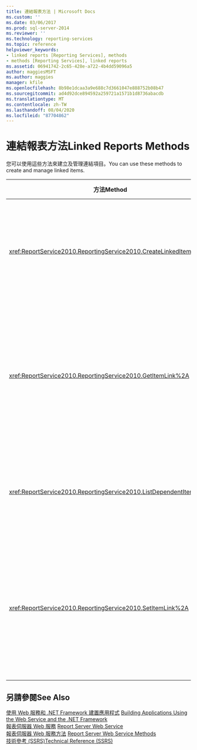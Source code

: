 ```yaml
---
title: 連結報表方法 | Microsoft Docs
ms.custom: ''
ms.date: 03/06/2017
ms.prod: sql-server-2014
ms.reviewer: ''
ms.technology: reporting-services
ms.topic: reference
helpviewer_keywords:
- linked reports [Reporting Services], methods
- methods [Reporting Services], linked reports
ms.assetid: 06941742-2c65-428e-a722-4b4dd59096a5
author: maggiesMSFT
ms.author: maggies
manager: kfile
ms.openlocfilehash: 8b98e1dcaa3a9e688c7d3661047e888752b08b47
ms.sourcegitcommit: ad4d92dce894592a259721a1571b1d8736abacdb
ms.translationtype: MT
ms.contentlocale: zh-TW
ms.lasthandoff: 08/04/2020
ms.locfileid: "87704862"
---
```

# <a name="linked-reports-methods"></a><span data-ttu-id="98a42-102">連結報表方法</span><span class="sxs-lookup"><span data-stu-id="98a42-102">Linked Reports Methods</span></span>
  <span data-ttu-id="98a42-103">您可以使用這些方法來建立及管理連結項目。</span><span class="sxs-lookup"><span data-stu-id="98a42-103">You can use these methods to create and manage linked items.</span></span>  
  
|<span data-ttu-id="98a42-104">方法</span><span class="sxs-lookup"><span data-stu-id="98a42-104">Method</span></span>|<span data-ttu-id="98a42-105">動作</span><span class="sxs-lookup"><span data-stu-id="98a42-105">Action</span></span>|  
|------------|------------|  
|<xref:ReportService2010.ReportingService2010.CreateLinkedItem%2A>|<span data-ttu-id="98a42-106">將新的連結項目加入至報表伺服器資料庫。</span><span class="sxs-lookup"><span data-stu-id="98a42-106">Adds a new linked item to the report server database.</span></span>|  
|<xref:ReportService2010.ReportingService2010.GetItemLink%2A>|<span data-ttu-id="98a42-107">傳回其項目定義用於指定連結項目的項目名稱。</span><span class="sxs-lookup"><span data-stu-id="98a42-107">Returns the name of the item whose item definition is used for the specified linked item.</span></span>|  
|<xref:ReportService2010.ReportingService2010.ListDependentItems%2A>|<span data-ttu-id="98a42-108">傳回連結至指定項目的項目清單。</span><span class="sxs-lookup"><span data-stu-id="98a42-108">Returns a list of the items that are linked to a specified item.</span></span>|  
|<xref:ReportService2010.ReportingService2010.SetItemLink%2A>|<span data-ttu-id="98a42-109">指定用於現有連結項目之項目定義的目錄項目。</span><span class="sxs-lookup"><span data-stu-id="98a42-109">Specifies the catalog item that is used for the item definition of an existing linked item.</span></span>|  
  
## <a name="see-also"></a><span data-ttu-id="98a42-110">另請參閱</span><span class="sxs-lookup"><span data-stu-id="98a42-110">See Also</span></span>  
 <span data-ttu-id="98a42-111">[使用 Web 服務和 .NET Framework 建置應用程式](../net-framework/building-applications-using-the-web-service-and-the-net-framework.md) </span><span class="sxs-lookup"><span data-stu-id="98a42-111">[Building Applications Using the Web Service and the .NET Framework](../net-framework/building-applications-using-the-web-service-and-the-net-framework.md) </span></span>  
 <span data-ttu-id="98a42-112">[報表伺服器 Web 服務](../report-server-web-service.md) </span><span class="sxs-lookup"><span data-stu-id="98a42-112">[Report Server Web Service](../report-server-web-service.md) </span></span>  
 <span data-ttu-id="98a42-113">[報表伺服器 Web 服務方法](report-server-web-service-methods.md) </span><span class="sxs-lookup"><span data-stu-id="98a42-113">[Report Server Web Service Methods](report-server-web-service-methods.md) </span></span>  
 [<span data-ttu-id="98a42-114">技術參考 &#40;SSRS&#41;</span><span class="sxs-lookup"><span data-stu-id="98a42-114">Technical Reference &#40;SSRS&#41;</span></span>](../../technical-reference-ssrs.md)  
  
  
